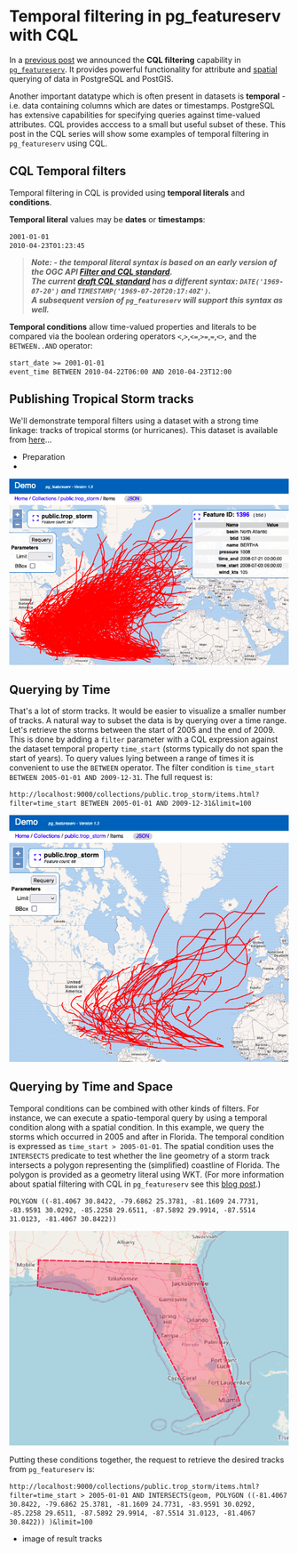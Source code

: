 # Temporal filtering in pg_featureserv with CQL

In a [previous post](https://blog.crunchydata.com/blog/cql-filtering-in-pg_featureserv) we announced the **CQL filtering** capability in [`pg_featureserv`](https://github.com/CrunchyData/pg_featureserv).
It provides powerful functionality for attribute and [spatial](https://blog.crunchydata.com/blog/spatial-filters-in-pg_featureserv-with-cql) querying of data in PostgreSQL and PostGIS.

Another important datatype which is often present in datasets is **temporal** - i.e. data containing columns which are dates or timestamps.
PostgreSQL has extensive capabilities for specifying queries against time-valued attributes.
CQL provides acccess to a small but useful subset of these.
This post in the CQL series will show some examples of temporal filtering in `pg_featureserv` using CQL.

## CQL Temporal filters

Temporal filtering in CQL is provided using **temporal literals** and **conditions**.

**Temporal literal** values may be **dates** or **timestamps**:
```
2001-01-01
2010-04-23T01:23:45
```

> ***Note: - the temporal literal syntax is based on an early version of the OGC API [Filter and CQL standard](https://portal.ogc.org/files/96288).  
> The current [draft CQL standard](https://docs.ogc.org/DRAFTS/21-065.html) has a different syntax: `DATE('1969-07-20')` and `TIMESTAMP('1969-07-20T20:17:40Z')`.  
> A subsequent version of `pg_featureserv` will support this syntax as well.***
 
**Temporal conditions** allow time-valued properties and literals to be compared via the boolean ordering operators
`<`,`>`,`<=`,`>=`,`=`,`<>`, and the `BETWEEN..AND` operator:
```
start_date >= 2001-01-01
event_time BETWEEN 2010-04-22T06:00 AND 2010-04-23T12:00
```

## Publishing Tropical Storm tracks

We'll demonstrate temporal filters using a dataset with a strong time linkage: tracks of tropical storms (or hurricanes).
This dataset is available from [here](https://hifld-geoplatform.opendata.arcgis.com/datasets/geoplatform::historical-tropical-storm-tracks)...

- Preparation
- 

![](pgfs-cql-temporal-trop-storm.png)

## Querying by Time

That's a lot of storm tracks.  It would be easier to visualize a smaller number of tracks.
A natural way to subset the data is by querying over a time range.
Let's retrieve the storms between the start of 2005 and the end of 2009. 
This is done by adding a `filter` parameter with a CQL expression against the dataset temporal property `time_start` 
(storms typically do not span the start of years).
To query values lying between a range of times it is convenient to use the `BETWEEN` operator. 
The filter condition is `time_start BETWEEN 2005-01-01 AND 2009-12-31`.
The full request is:
```
http://localhost:9000/collections/public.trop_storm/items.html?filter=time_start BETWEEN 2005-01-01 AND 2009-12-31&limit=100
```

![](pgfs-cql-temporal-2005-2009.png)

## Querying by Time and Space

Temporal conditions can be combined with other kinds of filters. For instance, we can execute a spatio-temporal query
by using a temporal condition along with a spatial condition.
In this example, we query the storms which occurred in 2005 and after in Florida.
The temporal condition is expressed as `time_start > 2005-01-01`.
The spatial condition uses the `INTERSECTS` predicate to test whether the line geometry of a storm track intersects a polygon representing the (simplified) coastline of Florida.  The polygon is provided as a geometry literal using WKT.
(For more information about spatial filtering with CQL in `pg_featureserv` see this [blog post](https://www.crunchydata.com/blog/spatial-filters-in-pg_featureserv-with-cql).)

```
POLYGON ((-81.4067 30.8422, -79.6862 25.3781, -81.1609 24.7731, -83.9591 30.0292, -85.2258 29.6511, -87.5892 29.9914, -87.5514 31.0123, -81.4067 30.8422))
```

![](pgfs-cql-temporal-poly-fla.png)

Putting these conditions together, the request to retrieve the desired tracks from `pg_featureserv` is:

```
http://localhost:9000/collections/public.trop_storm/items.html?filter=time_start > 2005-01-01 AND INTERSECTS(geom, POLYGON ((-81.4067 30.8422, -79.6862 25.3781, -81.1609 24.7731, -83.9591 30.0292, -85.2258 29.6511, -87.5892 29.9914, -87.5514 31.0123, -81.4067 30.8422)) )&limit=100
```

- image of result tracks
